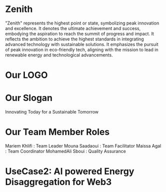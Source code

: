 # Zenith

"Zenith" represents the highest point or state, symbolizing peak innovation and excellence. It denotes the ultimate achievement and success, embodying the aspiration to reach the summit of progress and impact.
It reflects the ambition to achieve the highest standards in integrating advanced technology with sustainable solutions. It emphasizes the pursuit of peak innovation in eco-friendly tech, aligning with the mission to lead in renewable energy and technological advancements.

# Our LOGO


# Our Slogan 
Innovating Today for a Sustainable Tomorrow

# Our Team Member Roles
Mariem Khlifi : Team Leader
Mouna Saadaoui : Team Facilitator
Maissa Agal : Team Coordinator
MohamedAli Sboui : Quality Assurance

# UseCase2: AI powered Energy Disaggregation for Web3



